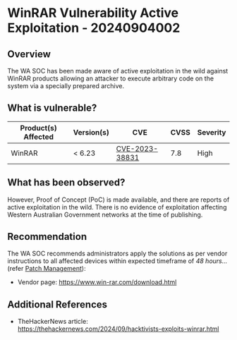 # WinRAR Vulnerability Active Exploitation - 20240904002

## Overview

The WA SOC has been made aware of active exploitation in the wild against WinRAR products allowing an attacker to execute arbitrary code on the system via a specially prepared archive.

## What is vulnerable?

| Product(s) Affected | Version(s) | CVE                                                               | CVSS | Severity |
| ------------------- | ---------- | ----------------------------------------------------------------- | ---- | -------- |
| WinRAR              | \< 6.23    | [CVE-2023-38831](https://nvd.nist.gov/vuln/detail/CVE-2023-38831) | 7.8  | High     |

## What has been observed?

However, Proof of Concept (PoC) is made available, and there are reports of active exploitation in the wild.
There is no evidence of exploitation affecting Western Australian Government networks at the time of publishing.

## Recommendation

The WA SOC recommends administrators apply the solutions as per vendor instructions to all affected devices within expected timeframe of *48 hours...* (refer [Patch Management](../guidelines/patch-management.md)):

- Vendor page: <https://www.win-rar.com/download.html>

## Additional References

- TheHackerNews article: <https://thehackernews.com/2024/09/hacktivists-exploits-winrar.html>

